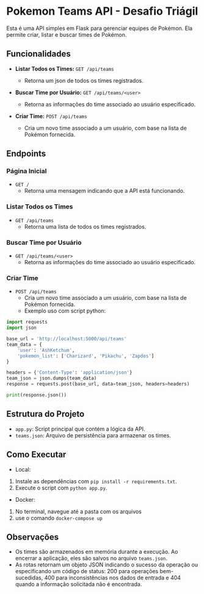 # Pokemon Teams API - Desafio Triágil

Esta é uma API simples em Flask para gerenciar equipes de Pokémon. Ela permite criar, listar e buscar times de Pokémon.

## Funcionalidades

- **Listar Todos os Times:** `GET /api/teams`
  - Retorna um json de todos os times registrados.

- **Buscar Time por Usuário:** `GET /api/teams/<user>`
  - Retorna as informações do time associado ao usuário especificado.

- **Criar Time:** `POST /api/teams`
  - Cria um novo time associado a um usuário, com base na lista de Pokémon fornecida.

## Endpoints

### Página Inicial

- `GET /`
  - Retorna uma mensagem indicando que a API está funcionando.
  
### Listar Todos os Times

- `GET /api/teams`
  - Retorna uma lista de todos os times registrados.

### Buscar Time por Usuário

- `GET /api/teams/<user>`
  - Retorna as informações do time associado ao usuário especificado.

### Criar Time

- `POST /api/teams`
  - Cria um novo time associado a um usuário, com base na lista de Pokémon fornecida.
  - Exemplo uso com script python:
```python
import requests
import json

base_url = 'http://localhost:5000/api/teams'
team_data = {
    'user': 'AshKetchum',
    'pokemon_list': ['Charizard', 'Pikachu', 'Zapdos']
}

headers = {'Content-Type': 'application/json'}
team_json = json.dumps(team_data)
response = requests.post(base_url, data=team_json, headers=headers)

print(response.json())

```

## Estrutura do Projeto

- `app.py`: Script principal que contém a lógica da API.
- `teams.json`: Arquivo de persistência para armazenar os times.

## Como Executar

- Local:
1. Instale as dependências com `pip install -r requirements.txt`.
2. Execute o script com `python app.py`.

- Docker:
1. No terminal, navegue até a pasta com os arquivos
2. use o comando `docker-compose up`

## Observações

- Os times são armazenados em memória durante a execução. Ao encerrar a aplicação, eles são salvos no arquivo `teams.json`.
- As rotas retornam um objeto JSON indicando o sucesso da operação ou especificando um código de status: 200 para operações bem-sucedidas, 400 para inconsistências nos dados de entrada e 404 quando a informação solicitada não é encontrada.

